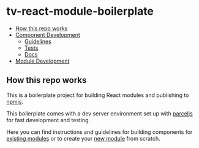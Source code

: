 # tv-react-module-boilerplate

* [How this repo works](#how-this-repo-works)
* [Component Development](./docs/Component.md)
    * [Guidelines](./docs/Component.md#guidelines)
    * [Tests](./docs/Component.md#testing)
    * [Docs](./docs/Component.md#docs)
* [Module Development](./docs/Module.md)

## How this repo works
This is a boilerplate project for building React modules and publishing to [npmjs](https://www.npmjs.com).

This boilerplate comes with a dev server environment set up with [parceljs](https://parceljs.org/) for fast development and testing.

Here you can find instructions and guidelines for building components for [existing modules](./docs/Component.md) or to create your [new module](./docs/Module.md) from scratch.